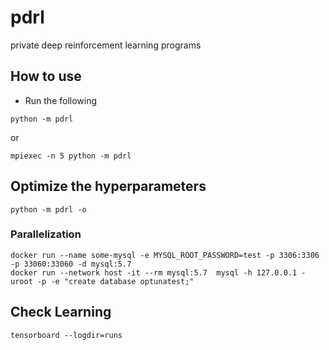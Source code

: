 # pdrl
private deep reinforcement learning programs

## How to use
- Run the following
```
python -m pdrl 
```
or 

```
mpiexec -n 5 python -m pdrl
```

## Optimize the hyperparameters
```
python -m pdrl -o
```

### Parallelization
```
docker run --name some-mysql -e MYSQL_ROOT_PASSWORD=test -p 3306:3306 -p 33060:33060 -d mysql:5.7
docker run --network host -it --rm mysql:5.7  mysql -h 127.0.0.1 -uroot -p -e "create database optunatest;"
```

## Check Learning
```
tensorboard --logdir=runs
```
